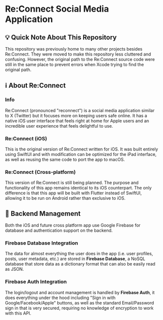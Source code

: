 # Re:Connect Social Media Application

## 💡 Quick Note About This Repository
This repository was previously home to many other projects besides Re:Connect. They were moved to make this repository less cluttered and confusing. However, the original path to the Re:Connect source code were still in the same place to prevent errors when Xcode trying to find the original path.

## ℹ️ About Re:Connect

### Info
Re:Connect (pronounced "reconnect") is a social media application similar to X (Twitter) but it focuses more on keeping users safe online. It has a native iOS user interface that feels right at home for Apple users and an incredible user experience that feels delightful to use.

### Re:Connect (iOS)
This is the original version of Re:Connect written for iOS. It was built entirely using SwiftUI and with modification can be optimized for the iPad interface, as well as reusing the same code to port the app to macOS.

### Re:Connect (Cross-platform)
This version of Re:Connect is still being planned. The purpose and functionality of this app remains identical to its iOS counterpart. The only difference is that this app will be built with Flutter instead of SwiftUI, allowing it to be run on Android rather than exclusive to iOS.

## 🛜 Backend Management
Both the iOS and future cross platform app use Google Firebase for database and authentication support on the backend.

### Firebase Database Integration
The data for almost everything the user does in the app (i.e. user profiles, posts, user metadata, etc.) are stored in **Firebase Database**, a NoSQL database that store data as a dictionary format that can also be easily read as JSON.

### Firebase Auth Integration
The login/logout and account management is handled by **Firebase Auth**, it does everything under the hood including "Sign in with Google/Facebook/Apple" buttons, as well as the standard Email/Password sign in that is very secured, requiring no knowledge of encryption to work with this API.